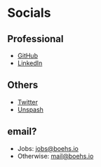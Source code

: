 # Socials
## Professional
* [GitHub](https://github.com/boehs)
* [LinkedIn]()
## Others
* [Twitter]()
* [Unspash](unsplash.com/@evvn)
## email?
* Jobs: jobs@boehs.io
* Otherwise: mail@boehs.io
